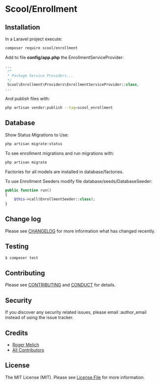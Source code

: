 # Scool/Enrollment

## Installation ##

In a Laravel project execute: 

```bash
composer require scool/enrollment
```

Add to file **config/app.php** the EnrollmentServiceProvider:

```php
...
 /*
 * Package Service Providers...
 */
 Scool\Enrollment\Providers\EnrollmentServiceProvider::class,
... 
```

And publish files with:

```bash
php artisan vendor:publish --tag=scool_enrollment
```

## Database ##

Show Status Migrations to Use:

```bash
php artisan migrate:status
```

To see enrollment migrations and run migrations with:

```bash
php artisan migrate
```

Factories for all models are installed in database/factories.

To use Enrollment Seeders modify file database/seeds/DatabaseSeeder:

```php
public function run()
{
    $this->call(EnrollmentSeeder::class);
}
```

## Change log

Please see [CHANGELOG](CHANGELOG.md) for more information what has changed recently.

## Testing

``` bash
$ composer test
```

## Contributing

Please see [CONTRIBUTING](CONTRIBUTING.md) and [CONDUCT](CONDUCT.md) for details.

## Security

If you discover any security related issues, please email :author_email instead of using the issue tracker.

## Credits

- [Roger Melich][link-author]
- [All Contributors][link-contributors]

## License

The MIT License (MIT). Please see [License File](LICENSE.md) for more information.

[link-author]: https://github.com/rogermelich
[link-contributors]: ../../contributors